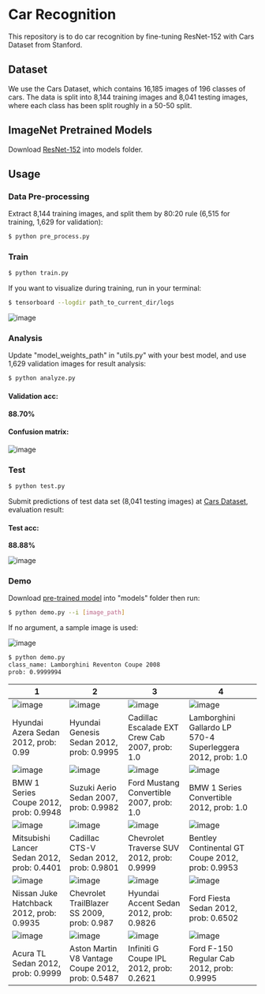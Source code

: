 # Car Recognition


This repository is to do car recognition by fine-tuning ResNet-152 with Cars Dataset from Stanford.

## Dataset

We use the Cars Dataset, which contains 16,185 images of 196 classes of cars. The data is split into 8,144 training images and 8,041 testing images, where each class has been split roughly in a 50-50 split.
## ImageNet Pretrained Models

Download [ResNet-152](https://drive.google.com/file/d/0Byy2AcGyEVxfeXExMzNNOHpEODg/view?usp=sharing) into models folder.

## Usage

### Data Pre-processing
Extract 8,144 training images, and split them by 80:20 rule (6,515 for training, 1,629 for validation):
```bash
$ python pre_process.py
```

### Train
```bash
$ python train.py
```

If you want to visualize during training, run in your terminal:
```bash
$ tensorboard --logdir path_to_current_dir/logs
```

 ![image](https://github.com/foamliu/Car-Recognition/raw/master/images/train.jpg)

### Analysis
Update "model_weights_path" in "utils.py" with your best model, and use 1,629 validation images for result analysis:
```bash
$ python analyze.py
```

#### Validation acc:
**88.70%**

#### Confusion matrix:

 ![image](https://github.com/foamliu/Car-Recognition/raw/master/images/confusion_matrix.jpg)

### Test
```bash
$ python test.py
```

Submit predictions of test data set (8,041 testing images) at [Cars Dataset](https://ai.stanford.edu/~jkrause/cars/car_dataset.html), evaluation result:

#### Test acc:
**88.88%**

 ![image](https://github.com/foamliu/Car-Recognition/raw/master/images/test.jpg)

### Demo
Download [pre-trained model](https://github.com/foamliu/Car-Recognition/releases/download/v1.0/model.96-0.89.hdf5) into "models" folder then run:

```bash
$ python demo.py --i [image_path]
```
If no argument, a sample image is used:

 ![image](https://github.com/foamliu/Car-Recognition/raw/master/images/samples/07647.jpg)

```bash
$ python demo.py
class_name: Lamborghini Reventon Coupe 2008
prob: 0.9999994
```

1 | 2 | 3 | 4 |
|---|---|---|---|
|![image](https://github.com/foamliu/Car-Recognition/raw/master/images/0_out.png)  | ![image](https://github.com/foamliu/Car-Recognition/raw/master/images/1_out.png) | ![image](https://github.com/foamliu/Car-Recognition/raw/master/images/2_out.png)|![image](https://github.com/foamliu/Car-Recognition/raw/master/images/3_out.png) |
|Hyundai Azera Sedan 2012, prob: 0.99|Hyundai Genesis Sedan 2012, prob: 0.9995|Cadillac Escalade EXT Crew Cab 2007, prob: 1.0|Lamborghini Gallardo LP 570-4 Superleggera 2012, prob: 1.0|
|![image](https://github.com/foamliu/Car-Recognition/raw/master/images/4_out.png)  | ![image](https://github.com/foamliu/Car-Recognition/raw/master/images/5_out.png) | ![image](https://github.com/foamliu/Car-Recognition/raw/master/images/6_out.png)|![image](https://github.com/foamliu/Car-Recognition/raw/master/images/7_out.png) |
|BMW 1 Series Coupe 2012, prob: 0.9948|Suzuki Aerio Sedan 2007, prob: 0.9982|Ford Mustang Convertible 2007, prob: 1.0|BMW 1 Series Convertible 2012, prob: 1.0|
|![image](https://github.com/foamliu/Car-Recognition/raw/master/images/8_out.png)  | ![image](https://github.com/foamliu/Car-Recognition/raw/master/images/9_out.png) | ![image](https://github.com/foamliu/Car-Recognition/raw/master/images/10_out.png)|![image](https://github.com/foamliu/Car-Recognition/raw/master/images/11_out.png)|
|Mitsubishi Lancer Sedan 2012, prob: 0.4401|Cadillac CTS-V Sedan 2012, prob: 0.9801|Chevrolet Traverse SUV 2012, prob: 0.9999|Bentley Continental GT Coupe 2012, prob: 0.9953|
|![image](https://github.com/foamliu/Car-Recognition/raw/master/images/12_out.png) | ![image](https://github.com/foamliu/Car-Recognition/raw/master/images/13_out.png)| ![image](https://github.com/foamliu/Car-Recognition/raw/master/images/14_out.png)|![image](https://github.com/foamliu/Car-Recognition/raw/master/images/15_out.png)|
|Nissan Juke Hatchback 2012, prob: 0.9935|Chevrolet TrailBlazer SS 2009, prob: 0.987|Hyundai Accent Sedan 2012, prob: 0.9826|Ford Fiesta Sedan 2012, prob: 0.6502|
|![image](https://github.com/foamliu/Car-Recognition/raw/master/images/16_out.png) | ![image](https://github.com/foamliu/Car-Recognition/raw/master/images/17_out.png)|![image](https://github.com/foamliu/Car-Recognition/raw/master/images/18_out.png) | ![image](https://github.com/foamliu/Car-Recognition/raw/master/images/19_out.png)|
|Acura TL Sedan 2012, prob: 0.9999|Aston Martin V8 Vantage Coupe 2012, prob: 0.5487|Infiniti G Coupe IPL 2012, prob: 0.2621|Ford F-150 Regular Cab 2012, prob: 0.9995|
